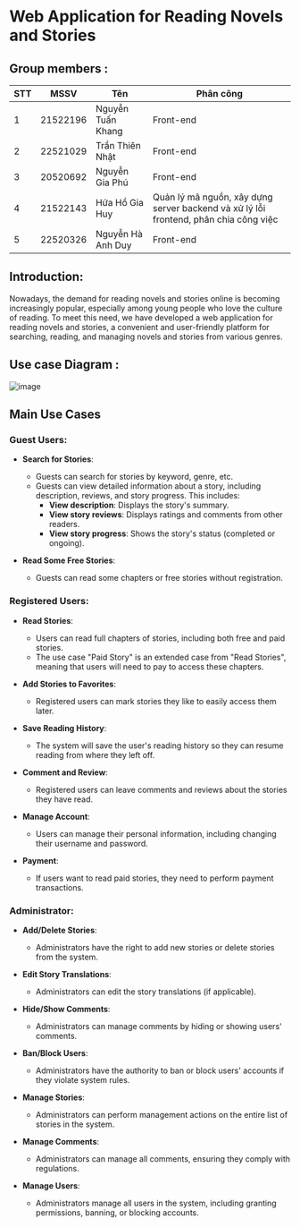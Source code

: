 # Web Application for Reading Novels and Stories

## Group members :

| STT | MSSV     | Tên               | Phân công           |
|-----|----------|-------------------|---------------------|
| 1   | 21522196 | Nguyễn Tuấn Khang  |      Front-end               |
| 2   | 22521029 | Trần Thiên Nhật    |      Front-end               |
| 3   | 20520692 | Nguyễn Gia Phú     |      Front-end               |
| 4   | 21522143 | Hứa Hồ Gia Huy     |      Quản lý mã nguồn, xây dựng server backend và xử lý lỗi frontend, phân chia công việc               |
| 5   | 22520326 | Nguyễn Hà Anh Duy  |      Front-end               |

## Introduction:

Nowadays, the demand for reading novels and stories online is becoming increasingly popular, especially among young people who love the culture of reading. To meet this need, we have developed a web application for reading novels and stories, a convenient and user-friendly platform for searching, reading, and managing novels and stories from various genres.

## Use case Diagram : 

![image](https://github.com/user-attachments/assets/dfc2f3a1-4554-4638-b906-d4ab1aa1893c)

## Main Use Cases

### Guest Users:
- **Search for Stories**:
  - Guests can search for stories by keyword, genre, etc.
  - Guests can view detailed information about a story, including description, reviews, and story progress. This includes:
    - **View description**: Displays the story's summary.
    - **View story reviews**: Displays ratings and comments from other readers.
    - **View story progress**: Shows the story's status (completed or ongoing).

- **Read Some Free Stories**:
  - Guests can read some chapters or free stories without registration.

### Registered Users:
- **Read Stories**:
  - Users can read full chapters of stories, including both free and paid stories.
  - The use case "Paid Story" is an extended case from "Read Stories", meaning that users will need to pay to access these chapters.

- **Add Stories to Favorites**:
  - Registered users can mark stories they like to easily access them later.

- **Save Reading History**:
  - The system will save the user's reading history so they can resume reading from where they left off.

- **Comment and Review**:
  - Registered users can leave comments and reviews about the stories they have read.

- **Manage Account**:
  - Users can manage their personal information, including changing their username and password.

- **Payment**:
  - If users want to read paid stories, they need to perform payment transactions.

### Administrator:
- **Add/Delete Stories**:
  - Administrators have the right to add new stories or delete stories from the system.

- **Edit Story Translations**:
  - Administrators can edit the story translations (if applicable).

- **Hide/Show Comments**:
  - Administrators can manage comments by hiding or showing users' comments.

- **Ban/Block Users**:
  - Administrators have the authority to ban or block users' accounts if they violate system rules.

- **Manage Stories**:
  - Administrators can perform management actions on the entire list of stories in the system.

- **Manage Comments**:
  - Administrators can manage all comments, ensuring they comply with regulations.

- **Manage Users**:
  - Administrators manage all users in the system, including granting permissions, banning, or blocking accounts.
